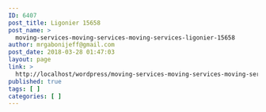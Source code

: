 ```yaml
---
ID: 6407
post_title: Ligonier 15658
post_name: >
  moving-services-moving-services-moving-services-ligonier-15658
author: mrgabonijeff@gmail.com
post_date: 2018-03-28 01:47:03
layout: page
link: >
  http://localhost/wordpress/moving-services-moving-services-moving-services-ligonier-15658/
published: true
tags: [ ]
categories: [ ]
---
```

